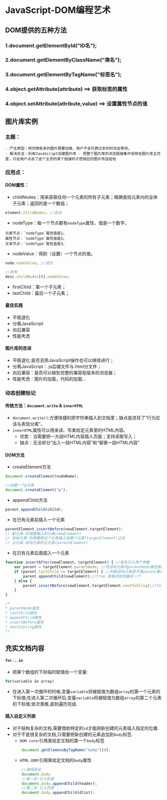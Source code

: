 # JavaScript-DOM编程艺术
## DOM提供的五种方法
### 1.document.getElementById("ID名");
### 2.document.getElementByClassName("类名");
### 3.document.getElementByTagName("标签名");
### 4.object.getAttribute(attribute) ==> 获取标签的属性
### 4.object.setAttribute(attribute,value) ==> 设置属性节点的值
## 图片库实例
### 主题：
    - 产生原因：网页拥有多的图片需要加载，用户不会花费过多的时间去等待。
    - 解决办法：利用JavaScript创建图片库 - 把整个图片库的浏览链接集中安排在图片库主页里，只在用户点击了这个主页的某个链接时才把相应的图片传送给他

### 应用点：
#### DOM属性：
- childNodes：用来获取任何一个元素的所有子元素；精确查找元素内的全体子元素；返回的是一个数组；
```javascript
element.childNodes; //语法
```
- nodeType：每一个节点都有`nodeType`属性，值是一个数字。
```
元素节点：`nodeType`属性值是1。
属性节点：`nodeType`属性值是2。
文本节点：`nodeType`属性值是3。
```
- nodeValue：得到（设置）一个节点的值。
```javascript
node.nodeValue; //语法

//举例
desc.childNodes[0].nodeValue;
```
- firstChild：第一个子元素；
- lastChild：最后一个子元素；
#### 最佳实践
- 平稳退化
- 分离JavaScript
- 向后兼容
- 性能考虑
#### 图片库的改进
- 平稳退化:是否去除JavaScript操作也可以继续进行；
- 分离JavaScript：.js后缀文件与.html分文件；
- 向后兼容：是否可以做到完整的兼容低版本的浏览器；
- 性能考虑：图片的加载，代码的加载...
### 动态创建标记
#### 传统方法：`document.write` & `innerHTML`
- `document.write()`:方便快捷的把字符串插入到文档里；缺点是违背了“行为应该与表现分离”。
- `innerHTML`属性可以用来读、写某给定元素里的HTML内容。
    - 优势：当需要把一大段HTML内容插入页面；支持读取写入；
    - 缺点：无法却分“出入一段HTML内容”和“替换一段HTML内容”
#### DOM方法
- createElement方法
```javascript
document.createElement(nodeName);

//创建一个p元素
document.createElement("p");
```    

- appendChild方法
```javascript
parent.appendChild(child);
```
- 在已有元素前插入一个元素
```javascript
parentElement.insertBefore(newElement,targetElement);
// 新元素:你想要插入的元素(newElement)
// 目标元素:你想要把这个元素插入到哪个元素(targetElement)之前
// 父元素:目标元素的父元素(parentElement)
```

- 在已有元素后面插入一个元素
```javascript
function insertAfter(newElement，targetElement) { //首先引入两个参数
    var parent = targetElement.parentNode; //将目标元素的parentNode属性保存在parent内
    if (parent.lastChild == targetElement) { //判断目标元素是不是parent最后一个元素
        parent.appendChild(newElement);//true 直接添加到最后一个
    } else {
        parent.insertBefore(newElement,targetElement.nextSibling);//false 新元素插入目标元素和目标元素的下一个兄弟元素
    }
}

/*
* parentNode属性
* lastChild属性
* appendChild属性
* insertBefore属性
* nextSibling属性
*/
```

## 充实文档内容
#### `for...in`
- 把某个数组的下标临时赋值给一个变量:
```JavaScript
for(variable in array)
```
- 在进入第一次循环的时候,变量`variable`将被赋值为数组`array`的第一个元素的下标值;在进入第二次循环后,变量`variable`将被赋值为数组`array`的第二个元素的下标值;依次类推,直到遍历完成.

#### 插入自定义列表
- 对于结构复杂的文档,需要借助特定的`id`才能把新创建的元素插入指定的位置.
- 对于不是很复杂的文档,只需要把新创建的元素追加到`body`标签.
    - `DOM core`:引用某给定文档的第一个`body`标签
    ```JavaScript
        document.getElemensByTagName("body")[0];
    ```
    - `HTML-DOM`:引用某给定文档的`body`属性
    ```JavaScript
        //通用语法
        document.body
        //第一步:引入标题
        document.body.appendChild(header);
        //第二步:引入列表
        document.body.appendChild(dlist);
    ```